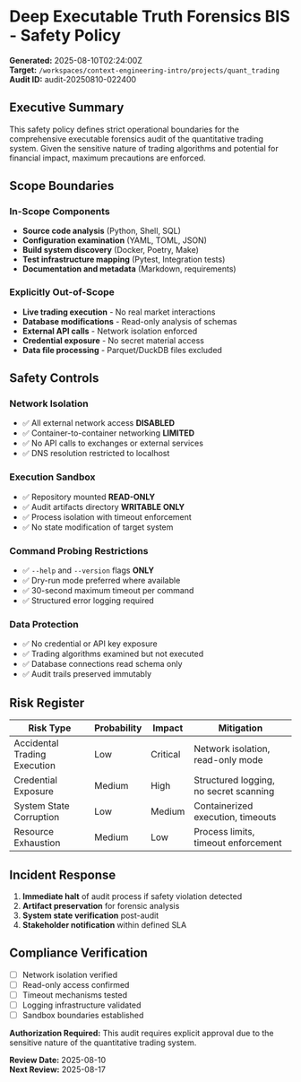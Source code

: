 # Deep Executable Truth Forensics BIS - Safety Policy

**Generated:** 2025-08-10T02:24:00Z  
**Target:** `/workspaces/context-engineering-intro/projects/quant_trading`  
**Audit ID:** audit-20250810-022400

## Executive Summary

This safety policy defines strict operational boundaries for the comprehensive executable forensics audit of the quantitative trading system. Given the sensitive nature of trading algorithms and potential for financial impact, maximum precautions are enforced.

## Scope Boundaries

### In-Scope Components
- **Source code analysis** (Python, Shell, SQL)
- **Configuration examination** (YAML, TOML, JSON) 
- **Build system discovery** (Docker, Poetry, Make)
- **Test infrastructure mapping** (Pytest, Integration tests)
- **Documentation and metadata** (Markdown, requirements)

### Explicitly Out-of-Scope
- **Live trading execution** - No real market interactions
- **Database modifications** - Read-only analysis of schemas
- **External API calls** - Network isolation enforced
- **Credential exposure** - No secret material access
- **Data file processing** - Parquet/DuckDB files excluded

## Safety Controls

### Network Isolation
- ✅ All external network access **DISABLED**
- ✅ Container-to-container networking **LIMITED**
- ✅ No API calls to exchanges or external services
- ✅ DNS resolution restricted to localhost

### Execution Sandbox  
- ✅ Repository mounted **READ-ONLY**
- ✅ Audit artifacts directory **WRITABLE ONLY**
- ✅ Process isolation with timeout enforcement
- ✅ No state modification of target system

### Command Probing Restrictions
- ✅ `--help` and `--version` flags **ONLY**
- ✅ Dry-run mode preferred where available
- ✅ 30-second maximum timeout per command
- ✅ Structured error logging required

### Data Protection
- ✅ No credential or API key exposure
- ✅ Trading algorithms examined but not executed
- ✅ Database connections read schema only
- ✅ Audit trails preserved immutably

## Risk Register

| Risk Type | Probability | Impact | Mitigation |
|-----------|-------------|---------|------------|
| Accidental Trading Execution | Low | Critical | Network isolation, read-only mode |
| Credential Exposure | Medium | High | Structured logging, no secret scanning |
| System State Corruption | Low | Medium | Containerized execution, timeouts |
| Resource Exhaustion | Medium | Low | Process limits, timeout enforcement |

## Incident Response

1. **Immediate halt** of audit process if safety violation detected
2. **Artifact preservation** for forensic analysis
3. **System state verification** post-audit
4. **Stakeholder notification** within defined SLA

## Compliance Verification

- [ ] Network isolation verified
- [ ] Read-only access confirmed  
- [ ] Timeout mechanisms tested
- [ ] Logging infrastructure validated
- [ ] Sandbox boundaries established

**Authorization Required:** This audit requires explicit approval due to the sensitive nature of the quantitative trading system.

**Review Date:** 2025-08-10  
**Next Review:** 2025-08-17